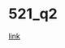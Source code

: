 # 521_q2

[link](https://github.com/danielglin/521_q2/blob/master/521_q2_0_0_new_Rmarkdown_report.html)